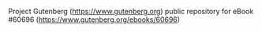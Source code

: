Project Gutenberg (https://www.gutenberg.org) public repository for eBook #60696 (https://www.gutenberg.org/ebooks/60696)
